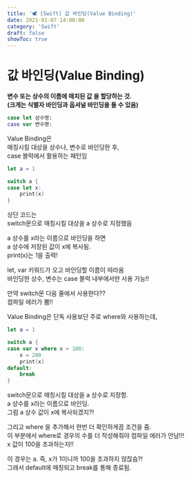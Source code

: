 ```yaml
---
title: '🕊 [Swift] 값 바인딩(Value Binding)'
date: 2021-01-07 14:00:00
category: 'Swift'
draft: false
showToc: true
---
```


# 값 바인딩(Value Binding)

**변수 또는 상수의 이름에 매치된 값 을 할당하는 것.  
(크게는 식별자 바인딩과 옵셔널 바인딩을 들 수 있음)**

```swift
case let 상수명:
case var 변수명:
```

Value Binding은  
매칭시킬 대상을 상수나, 변수로 바인딩한 후,  
case 블럭에서 활용하는 패턴임

```swift
let a = 1

switch a {
case let x:
    print(x)
}
```

상단 코드는  
switch문으로 매칭시킬 대상을 a 상수로 지정했음

a 상수를 x라는 이름으로 바인딩을 하면  
a 상수에 저장된 값이 x에 복사됨.  
print(x)는 1을 출력!

let, var 키워드가 오고 바인딩할 이름이 따라옴  
바인딩한 상수, 변수는 case 블럭 내부에서만 사용 가능!!

만약 switch문 다음 줄에서 사용한다??  
컴파일 에러가 뿜!!

Value Binding은 단독 사용보단 주로 where와 사용하는데,

```swift
let a = 1

switch a {
case var x where x > 100:
    x = 200
    print(x)
default:
    break
}
```

switch문으로 매칭시킬 대상을 a 상수로 지정함.  
a 상수를 x라는 이름으로 바인딩.  
그럼 a 상수 값이 x에 복사되겠지?!

그리고 where 을 추가해서 한번 더 확인하게끔 조건을 줌.  
이 부분에서 where로 경우의 수를 더 작성해줘야 컴파일 에러가 안남!!!  
x 값이 100을 초과하는지!!

이 경우는 a. 즉, x가 1이니까 100을 초과하지 않잖슴?!  
그래서 default에 매칭되고 break를 통해 종료됨.
